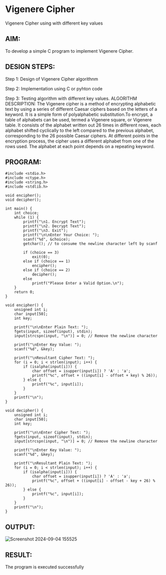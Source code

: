 # Vigenere Cipher
Vigenere Cipher using with different key values

## AIM:
To develop a simple C program to implement Vigenere Cipher.

## DESIGN STEPS:
Step 1:
Design of Vigenere Cipher algorithnm

Step 2:
Implementation using C or pyhton code

Step 3:
Testing algorithm with different key values. ALGORITHM DESCRIPTION: The Vigenere cipher is a method of encrypting alphabetic text by using a series of different Caesar ciphers based on the letters of a keyword. It is a simple form of polyalphabetic substitution.To encrypt, a table of alphabets can be used, termed a Vigenere square, or Vigenere table. It consists of the alphabet written out 26 times in different rows, each alphabet shifted cyclically to the left compared to the previous alphabet, corresponding to the 26 possible Caesar ciphers. At different points in the encryption process, the cipher uses a different alphabet from one of the rows used. The alphabet at each point depends on a repeating keyword.

## PROGRAM:

```
#include <stdio.h>
#include <ctype.h>
#include <string.h>
#include <stdlib.h>

void encipher();
void decipher();

int main() {
    int choice;
    while (1) {
        printf("\n1. Encrypt Text");
        printf("\n2. Decrypt Text");
        printf("\n3. Exit");
        printf("\n\nEnter Your Choice: ");
        scanf("%d", &choice);
        getchar(); // to consume the newline character left by scanf
        
        if (choice == 3)
            exit(0);
        else if (choice == 1)
            encipher();
        else if (choice == 2)
            decipher();
        else
            printf("Please Enter a Valid Option.\n");
    }
    return 0;
}

void encipher() {
    unsigned int i;
    char input[50];
    int key;

    printf("\n\nEnter Plain Text: ");
    fgets(input, sizeof(input), stdin);
    input[strcspn(input, "\n")] = 0; // Remove the newline character
    
    printf("\nEnter Key Value: ");
    scanf("%d", &key);
    
    printf("\nResultant Cipher Text: ");
    for (i = 0; i < strlen(input); i++) {
        if (isalpha(input[i])) {
            char offset = isupper(input[i]) ? 'A' : 'a';
            printf("%c", offset + ((input[i] - offset + key) % 26));
        } else {
            printf("%c", input[i]);
        }
    }
    printf("\n");
}

void decipher() {
    unsigned int i;
    char input[50];
    int key;

    printf("\n\nEnter Cipher Text: ");
    fgets(input, sizeof(input), stdin);
    input[strcspn(input, "\n")] = 0; // Remove the newline character
    
    printf("\nEnter Key Value: ");
    scanf("%d", &key);
    
    printf("\nResultant Plain Text: ");
    for (i = 0; i < strlen(input); i++) {
        if (isalpha(input[i])) {
            char offset = isupper(input[i]) ? 'A' : 'a';
            printf("%c", offset + ((input[i] - offset - key + 26) % 26));
        } else {
            printf("%c", input[i]);
        }
    }
    printf("\n");
}
```
## OUTPUT:

![Screenshot 2024-09-04 155525](https://github.com/user-attachments/assets/d888e0ea-64b9-49db-95a9-b719860cd28e)


## RESULT:
The program is executed successfully
